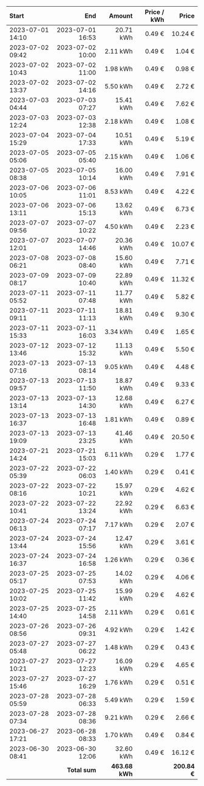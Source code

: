 | Start            |              End |         Amount | Price / kWh |        Price |
| :--------------- | ---------------: | -------------: | ----------: | -----------: |
| 2023-07-01 14:10 | 2023-07-01 16:53 |      20.71 kWh |      0.49 € |      10.24 € |
| 2023-07-02 09:42 | 2023-07-02 10:00 |       2.11 kWh |      0.49 € |       1.04 € |
| 2023-07-02 10:43 | 2023-07-02 11:00 |       1.98 kWh |      0.49 € |       0.98 € |
| 2023-07-02 13:37 | 2023-07-02 14:16 |       5.50 kWh |      0.49 € |       2.72 € |
| 2023-07-03 04:44 | 2023-07-03 07:27 |      15.41 kWh |      0.49 € |       7.62 € |
| 2023-07-03 12:24 | 2023-07-03 12:38 |       2.18 kWh |      0.49 € |       1.08 € |
| 2023-07-04 15:29 | 2023-07-04 17:33 |      10.51 kWh |      0.49 € |       5.19 € |
| 2023-07-05 05:06 | 2023-07-05 05:40 |       2.15 kWh |      0.49 € |       1.06 € |
| 2023-07-05 08:38 | 2023-07-05 10:14 |      16.00 kWh |      0.49 € |       7.91 € |
| 2023-07-06 10:05 | 2023-07-06 11:01 |       8.53 kWh |      0.49 € |       4.22 € |
| 2023-07-06 13:11 | 2023-07-06 15:13 |      13.62 kWh |      0.49 € |       6.73 € |
| 2023-07-07 09:56 | 2023-07-07 10:22 |       4.50 kWh |      0.49 € |       2.23 € |
| 2023-07-07 12:01 | 2023-07-07 14:46 |      20.36 kWh |      0.49 € |      10.07 € |
| 2023-07-08 06:21 | 2023-07-08 08:40 |      15.60 kWh |      0.49 € |       7.71 € |
| 2023-07-09 08:17 | 2023-07-09 10:40 |      22.89 kWh |      0.49 € |      11.32 € |
| 2023-07-11 05:52 | 2023-07-11 07:48 |      11.77 kWh |      0.49 € |       5.82 € |
| 2023-07-11 09:11 | 2023-07-11 11:13 |      18.81 kWh |      0.49 € |       9.30 € |
| 2023-07-11 15:33 | 2023-07-11 16:03 |       3.34 kWh |      0.49 € |       1.65 € |
| 2023-07-12 13:46 | 2023-07-12 15:32 |      11.13 kWh |      0.49 € |       5.50 € |
| 2023-07-13 07:16 | 2023-07-13 08:14 |       9.05 kWh |      0.49 € |       4.48 € |
| 2023-07-13 09:57 | 2023-07-13 11:50 |      18.87 kWh |      0.49 € |       9.33 € |
| 2023-07-13 13:14 | 2023-07-13 14:30 |      12.68 kWh |      0.49 € |       6.27 € |
| 2023-07-13 16:37 | 2023-07-13 16:48 |       1.81 kWh |      0.49 € |       0.89 € |
| 2023-07-13 19:09 | 2023-07-13 23:25 |      41.46 kWh |      0.49 € |      20.50 € |
| 2023-07-21 14:24 | 2023-07-21 15:03 |       6.11 kWh |      0.29 € |       1.77 € |
| 2023-07-22 05:39 | 2023-07-22 06:03 |       1.40 kWh |      0.29 € |       0.41 € |
| 2023-07-22 08:16 | 2023-07-22 10:21 |      15.97 kWh |      0.29 € |       4.62 € |
| 2023-07-22 10:41 | 2023-07-22 13:24 |      22.92 kWh |      0.29 € |       6.63 € |
| 2023-07-24 06:13 | 2023-07-24 07:17 |       7.17 kWh |      0.29 € |       2.07 € |
| 2023-07-24 13:44 | 2023-07-24 15:56 |      12.47 kWh |      0.29 € |       3.61 € |
| 2023-07-24 16:37 | 2023-07-24 16:58 |       1.26 kWh |      0.29 € |       0.36 € |
| 2023-07-25 05:17 | 2023-07-25 07:53 |      14.02 kWh |      0.29 € |       4.06 € |
| 2023-07-25 10:02 | 2023-07-25 11:42 |      15.99 kWh |      0.29 € |       4.62 € |
| 2023-07-25 14:40 | 2023-07-25 14:58 |       2.11 kWh |      0.29 € |       0.61 € |
| 2023-07-26 08:56 | 2023-07-26 09:31 |       4.92 kWh |      0.29 € |       1.42 € |
| 2023-07-27 05:48 | 2023-07-27 06:22 |       1.48 kWh |      0.29 € |       0.43 € |
| 2023-07-27 10:21 | 2023-07-27 12:23 |      16.09 kWh |      0.29 € |       4.65 € |
| 2023-07-27 15:46 | 2023-07-27 16:29 |       1.76 kWh |      0.29 € |       0.51 € |
| 2023-07-28 05:59 | 2023-07-28 06:33 |       5.49 kWh |      0.29 € |       1.59 € |
| 2023-07-28 07:34 | 2023-07-28 08:36 |       9.21 kWh |      0.29 € |       2.66 € |
| 2023-06-27 17:21 | 2023-06-28 08:33 |       1.70 kWh |      0.49 € |       0.84 € |
| 2023-06-30 08:41 | 2023-06-30 12:06 |      32.60 kWh |      0.49 € |      16.12 € |
|                  |    **Total sum** | **463.68 kWh** |             | **200.84 €** |